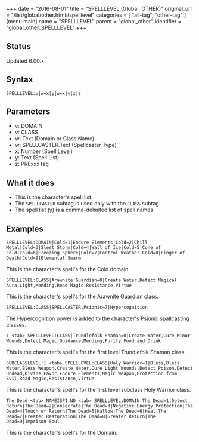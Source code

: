 +++
date = "2016-08-01"
title = "SPELLLEVEL (Global: OTHER)"
original_url = "/list/global/other.html#spelllevel"
categories = [ "all-tag", "other-tag" ]
[menu.main]
    name = "SPELLLEVEL"
    parent = "global_other"
    identifier = "global_other_SPELLLEVEL"
+++

## Status

Updated 6.00.x

## Syntax

`SPELLLEVEL:v|w=x|y|w=x|y|z|z`

## Parameters

-   v: DOMAIN
-   v: CLASS
-   w: Text (Domain or Class Name)
-   w: SPELLCASTER.Text (Spellcaster Type)
-   x: Number (Spell Level)
-   y: Text (Spell List)
-   z: PRExxx tag



What it does
------------

-   This is the character's spell list.
-   The `SPELLCASTER` subtag is used only with the `CLASS` subtag.
-   The spell list (y) is a comma-delmited list of spell names.

Examples
--------

`SPELLLEVEL:DOMAIN|Cold=1|Endure Elements|Cold=2|Chill Metal|Cold=3|Sleet Storm|Cold=4|Wall of Ice|Cold=5|Cone of Cold|Cold=6|Freezing Sphere|Cold=7|Control Weather|Cold=8|Finger of Death|Cold=9|Elemental Swarm`

This is the character's spell's for the Cold domain.

`SPELLLEVEL:CLASS|Arawnite Guardian=0|Create Water,Detect Magical Aura,Light,Mending,Read Magic,Resistance,Virtue`

This is the character's spell's for the Arawnite Guardian class.

`SPELLLEVEL:CLASS|SPELLCASTER.Psionic=7|Hypercognition`

The Hypercognition power is added to the character's Psionic
spallcasting classes.

`1 <tab> SPELLLEVEL:CLASS|Trundlefolk Shaman=0|Create Water,Cure Minor Wounds,Detect Magic,Guidance,Mending,Purify Food and Drink`

This is the character's spell's for the first level Trundlefolk Shaman
class.

`SUBCLASSLEVEL:1 <tab> SPELLLEVEL:CLASS|Holy Warrior=1|Bless,Bless Water,Bless Weapon,Create Water,Cure Light Wounds,Detect Poison,Detect Undead,Divine Favor,Endure Elements,Magic Weapon,Protection from Evil,Read Magic,Resistance,Virtue`

This is the character's spell's for the first level subclass Holy
Warrior class.

`The Dead <tab> NAMEISPI:NO <tab> SPELLLEVEL:DOMAIN|The Dead=1|Detect Return|The Dead=2|Consecrate|The Dead=3|Negative Energy Protection|The Dead=4|Touch of Return|The Dead=5|Hallow|The Dead=6|Heal|The Dead=7|Greater Restoration|The Dead=8|Greater Return|The Dead=9|Imprison Soul`

This is the character's spell's for the Domain.

